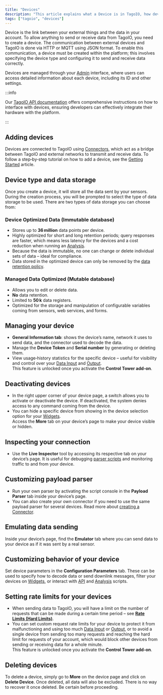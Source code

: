 ```yaml
---
title: "Devices"
description: "This article explains what a Device is in TagoIO, how devices communicate with the platform, where they are managed, and how to add devices and choose their data storage type."
tags: ["tagoio", "devices"]
---
```


Device is the link between your external things and the data in your account. To
allow anything to send or receive data from TagoIO, you need to create a device.
The communication between external devices and TagoIO is done via HTTP or MQTT
using JSON format. To enable this communication, a device must be created within
the platform; this involves specifying the device type and configuring it to
send and receive data correctly.

Devices are managed through your [Admin](https://admin.tago.io/) interface,
where users can access detailed information about each device, including its ID
and other settings.

:::info

Our [TagoIO API documentation](/tagodeploy/project/project-services/api.md) offers comprehensive
instructions on how to interface with devices, ensuring developers can
effectively integrate their hardware with the platform.

:::

## Adding devices

Devices are connected to TagoIO using
[Connectors](/tagoio/devices/payload-parser/connector/connector-overview.md),
which act as a bridge between TagoIO and external networks to transmit and
receive data. To follow a step‑by‑step tutorial on how to add a device, see the
[Getting Started](/tagoio/getting-started/getting-started.md) article.

## Device type and data storage

Once you create a device, it will store all the data sent by your sensors.
During the creation process, you will be prompted to select the type of data
storage to be used. There are two types of data storage you can choose from:

### Device Optimized Data (Immutable database)

- Stores up to **36 million** data points per device.
- Highly optimized for short and long retention periods; query responses are
  faster, which means less latency for the devices and a cost reduction when
  running an [Analysis](/tagoio/analysis/creating-analysis.md).
- Because the data is immutable, no one can change or delete individual sets of
  data – ideal for compliance.
- Data stored in the optimized device can only be removed by the
  [data retention policy](/tagoio/devices/data-management/data-retention-feature.md).

### Managed Data Optimized (Mutable database)

- Allows you to edit or delete data.
- **No** data retention.
- Limited to **50 k** data registers.
- Optimized for the storage and manipulation of configurable variables coming
  from sensors, web services, and forms.

## Managing your device

- **General Information tab**: shows the device’s name, network it uses to send
  data, and the connector used to decode the data.
- Manage the **Device Token** and **Serial number** by generating or deleting
  them.
- View usage‑history statistics for the specific device – useful for visibility
  and control over your
  [Data Input](/tagoio/profiles/services/data-input-service.md) and
  [Output](/tagoio/profiles/services/data-output-service.md).\
  This feature is unlocked once you activate the **Control Tower add‑on**.

## Deactivating devices

- In the right upper corner of your device page, a switch allows you to activate
  or deactivate the device. If deactivated, the system denies access to any
  command coming from the device.
- You can hide a specific device from showing in the device selection option for
  your [Widgets](/docs/tagoio/widgets/).\
  Access the **More** tab on your device’s page to make your device visible or
  hidden.

## Inspecting your connection

- Use the **Live Inspector** tool by accessing its respective tab on your
  device’s page. It is useful for debugging
  [parser scripts](/tagocore/resources/device/payload-parser.md) and monitoring
  traffic to and from your device.

## Customizing payload parser

- Run your own parser by activating the script console in the **Payload Parser**
  tab inside your device’s page.
- You can also create your own connector if you need to use the same payload
  parser for several devices. Read more about
  [creating a Connector](/tagoio/devices/payload-parser/connector/connector-overview.md).

## Emulating data sending

Inside your device’s page, find the **Emulator** tab where you can send data to
your device as if it was sent by a real sensor.

## Customizing behavior of your device

Set device parameters in the **Configuration Parameters** tab. These can be used
to specify how to decode data or send downlink messages, filter your devices on
[Widgets](/docs/tagoio/widgets/), or interact with [API](/tagodeploy/project/project-services/api.md)
and [Analysis](/docs/tagoio/analysis/) scripts.

## Setting rate limits for your devices

- When sending data to TagoIO, you will have a limit on the number of requests
  that can be made during a certain time period – see
  **[Rate Limits (Hard Limits)](/tagoio/profiles/services/rate-limits-hard-limits.md)**.
- You can set custom request rate limits for your device to protect it from
  malfunctioning and using too much
  [Data Input](/tagoio/profiles/services/data-input-service.md) or
  [Output](/tagoio/profiles/services/data-output-service.md), or to avoid a
  single device from sending too many requests and reaching the hard limit for
  requests of your account, which would block other devices from sending or
  receiving data for a whole minute.\
  This feature is unlocked once you activate the **Control Tower add‑on**.

## Deleting devices

To delete a device, simply go to **More** on the device page and click on
**Delete Device**. Once deleted, all data will also be excluded. There is no way
to recover it once deleted. Be certain before proceeding.
